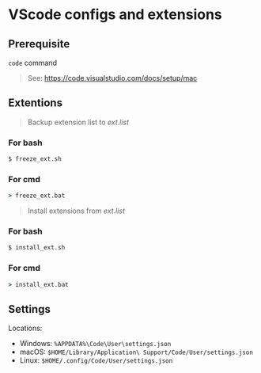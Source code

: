 # VScode configs and extensions

## Prerequisite

`code` command
> See: https://code.visualstudio.com/docs/setup/mac

## Extentions

> Backup extension list to *ext.list*

### For bash

```bash
$ freeze_ext.sh
```

### For cmd

```bat
> freeze_ext.bat
```

> Install extensions from *ext.list*

### For bash

```bash
$ install_ext.sh
```

### For cmd

```bat
> install_ext.bat
```

## Settings

Locations:
- Windows: `%APPDATA%\Code\User\settings.json`
- macOS: `$HOME/Library/Application\ Support/Code/User/settings.json`
- Linux: `$HOME/.config/Code/User/settings.json`
